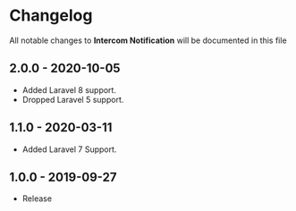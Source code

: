 # Changelog

All notable changes to **Intercom Notification** will be documented in this file

## 2.0.0 - 2020-10-05

- Added Laravel 8 support.
- Dropped Laravel 5 support.

## 1.1.0 - 2020-03-11

- Added Laravel 7 Support.

## 1.0.0 - 2019-09-27

- Release
